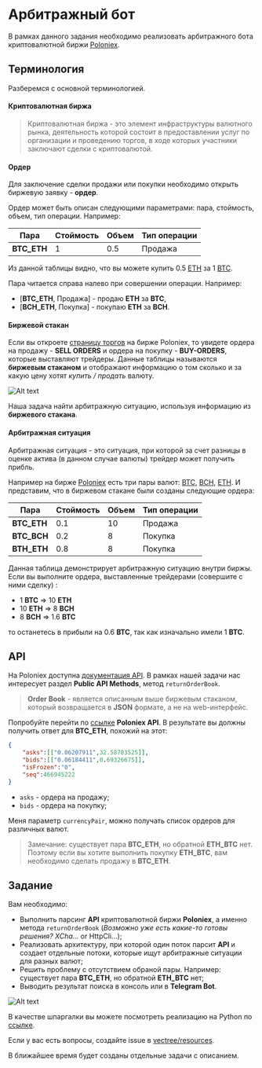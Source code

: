 # Арбитражный бот

В рамках данного задания необходимо реализовать арбитражного бота криптовалютной биржи [Poloniex](https://poloniex.com/).

## Терминология
Разберемся с основной терминологией.

#### Криптовалютная биржа

> Криптовалютная биржа - это элемент инфраструктуры валютного рынка, деятельность которой состоит в предоставлении услуг по организации и проведению торгов, в ходе которых участники заключают сделки с криптовалютой.

#### Ордер
Для заключение сделки продажи или покупки необходимо открыть биржевую заявку - **ордер**. 

Ордер может быть описан следующими параметрами: пара, стоймость, объем, тип операции. Например:

| Пара | Стоймость | Объем | Тип операции |
| --- | --- | --- | --- |
| **BTC_ETH** | 1 | 0.5 | Продажа |

Из данной таблицы видно, что вы можете купить 0.5 [ETH](https://ru.wikipedia.org/wiki/Ethereum) за 1 [BTC](https://ru.wikipedia.org/wiki/%D0%91%D0%B8%D1%82%D0%BA%D0%BE%D0%B9%D0%BD).

Пара читается справа налево при совершении операции. Например:
* [**BTC_ETH**, Продажа] - продаю **ETH** за **BTC**,
* [**BCH_ETH**, Покупка] - покупаю **ETH** за **BCH**.

#### Биржевой стакан
Если вы откроете [страницу торгов](https://poloniex.com/exchange#btc_et) на бирже Poloniex, то увидете ордера на продажу - **SELL ORDERS** и ордера на покупку - **BUY-ORDERS**, которые выставляют трейдеры. Данные таблицы называются **биржевым стаканом** и отображают информацию о том сколько и за какую цену хотят *купить / продать* валюту.

![Alt text](https://pp.userapi.com/c841521/v841521084/513dd/GFcOrD0JsAg.jpg)

Наша задача найти арбитражную ситуацию, используя информацию из **биржевого стакана**.

#### Арбитражная ситуация
Арбитражная ситуация - это ситуация, при которой за счет разницы в оценке актива (в данном случае валюты) трейдер может получить прибль.

Например на бирже [Poloniex](https://poloniex.com/) есть три пары валют: [BTC](https://ru.wikipedia.org/wiki/%D0%91%D0%B8%D1%82%D0%BA%D0%BE%D0%B9%D0%BD), [BCH](https://ru.wikipedia.org/wiki/Bitcoin_Cash), [ETH](https://ru.wikipedia.org/wiki/Ethereum).
И представим, что в биржевом стакане были созданы следующие ордера:

| Пара | Стоймость | Объем | Тип операции |
| --- | --- | --- | --- |
| **BTC_ETH** | 0.1 | 10 | Продажа |
| **BTC_BCH** | 0.2 | 8 | Покупка |
| **BTH_ETH** | 0.8 | 8 | Покупка |

Данная таблица демонстрирует арбитражную ситуацию внутри биржы. Если вы выполните ордера, выставленные трейдерами (совершите с ними сделку) : 
 
* 1 **BTC** => 10 **ETH**
* 10 **ETH** => 8 **BCH**
* 8 **BCH** => 1.6 **BTC**

то останетесь в прибыли на 0.6 **BTC**, так как изначально имели 1 **BTC**.

## API

На Poloniex доступна [документация API](https://poloniex.com/support/api/). В рамках нашей задачи нас интересует раздел **Public API Methods**, метод `returnOrderBook`.
> **Order Book** - является описанным выше биржевым стаканом, который возвращается в **JSON** формате, а не на web-интерфейс.

Попробуйте перейти по [ссылке](https://poloniex.com/public?command=returnOrderBook&currencyPair=BTC_ETH&depth=10) **Poloniex API**. В результате вы должны получить ответ для **BTC_ETH**, похожий на этот:
```json
{
    "asks":[["0.06207911",32.58783525]],
    "bids":[["0.06184411",0.69326675]],
    "isFrozen":"0",
    "seq":466945222
}
```

* `asks` - ордера на продажу;
* `bids` - ордера на покупку;

Меня параметр `currencyPair`, можно получать список ордеров для различных валют. 
> Замечание: существует пара **BTC_ETH**, но обратной **ETH_BTC** нет. Поэтому если вы хотите выполнить покупку **ETH_BTC**, вам необходимо сделать продажу в **BTC_ETH**.

## Задание

Вам необходимо:
* Выполнить парсинг **API** криптовалютной биржи **Poloniex**, а именно метода `returnOrderBook` (*Возможно уже есть какие-то готовы решения? XCha...* or HttpCli...);
* Реализовать архитектуру, при которой один поток парсит **API** и создает отдельные потоки, которые ищут арбитражные ситуации для разных валют;
* Решить проблему с отсутствием обраной пары. Например: существует пара **BTC_ETH**, но обратной **ETH_BTC** нет;
* Выводить результат поиска в консоль или в **Telegram Bot**.

![Alt text](https://pp.userapi.com/c840225/v840225662/6077b/KXR5aXCUvJE.jpg)

В качестве шпаргалки вы можете посмотреть реализацию на Python по [ссылке](https://github.com/vladthelittleone/arbitrage-bot).

Если у вас есть вопросы, создайте issue в [vectree/resources](https://github.com/vectree/resources/issues).

В ближайшее время будет созданы отдельные задачи с описанием.
